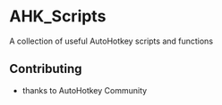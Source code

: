 # AHK_Scripts
A collection of useful AutoHotkey scripts and functions


## Contributing
* thanks to AutoHotkey Community